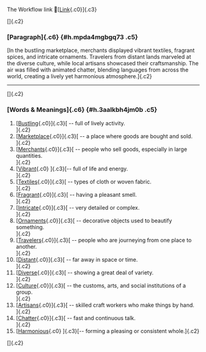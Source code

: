 The Workflow link
👏[[Link](https://www.google.com/url?q=http://www.google.com&sa=D&source=editors&ust=1758353406633912&usg=AOvVaw05FFPfJxvvTToZEi_8QCws){.c0}]{.c3}

[]{.c2}

### [Paragraph]{.c6} {#h.mpda4mgbgq73 .c5}

[In the bustling marketplace, merchants displayed vibrant textiles,
fragrant spices, and intricate ornaments. Travelers from distant lands
marveled at the diverse culture, while local artisans showcased their
craftsmanship. The air was filled with animated chatter, blending
languages from across the world, creating a lively yet harmonious
atmosphere.]{.c2}

------------------------------------------------------------------------

[]{.c2}

### [Words & Meanings]{.c6} {#h.3aalkbh4jm0b .c5}

1.  [[Bustling](https://www.google.com/url?q=http://www.google.com&sa=D&source=editors&ust=1758353406635582&usg=AOvVaw2sRDm0oCsN5kpZ5wEmE-uv){.c0}]{.c3}[ --
    full of lively activity.\
    ]{.c2}
2.  [[Marketplace](https://www.google.com/url?q=http://www.google.com&sa=D&source=editors&ust=1758353406635865&usg=AOvVaw2fY1ZrBtO-NCCKMb4MUB4W){.c0}]{.c3}[ --
    a place where goods are bought and sold.\
    ]{.c2}
3.  [[Merchants](https://www.google.com/url?q=http://www.google.com&sa=D&source=editors&ust=1758353406636109&usg=AOvVaw32dar5ylifEHIXhY4pjb6l){.c0}]{.c3}[ --
    people who sell goods, especially in large quantities.\
    ]{.c2}
4.  [[Vibrant](https://www.google.com/url?q=http://www.google.com&sa=D&source=editors&ust=1758353406636394&usg=AOvVaw0_8aXgUHEOtMeB025yAsLe){.c0}
    ]{.c3}[-- full of life and energy.\
    ]{.c2}
5.  [[Textiles](https://www.google.com/url?q=http://www.google.com&sa=D&source=editors&ust=1758353406636591&usg=AOvVaw21sq11J5KSWx2DlMTV2Kmi){.c0}]{.c3}[ --
    types of cloth or woven fabric.\
    ]{.c2}
6.  [[Fragrant](https://www.google.com/url?q=http://www.google.com&sa=D&source=editors&ust=1758353406636879&usg=AOvVaw3oTila0IkezqydVTBZDCyw){.c0}]{.c3}[ --
    having a pleasant smell.\
    ]{.c2}
7.  [[Intricate](https://www.google.com/url?q=http://www.google.com&sa=D&source=editors&ust=1758353406637123&usg=AOvVaw0nlWMcgkOnKgXijj94dcEz){.c0}]{.c3}[ --
    very detailed or complex.\
    ]{.c2}
8.  [[Ornaments](https://www.google.com/url?q=http://www.google.com&sa=D&source=editors&ust=1758353406637395&usg=AOvVaw2K9LXettSQeKClsGUkYToE){.c0}]{.c3}[ --
    decorative objects used to beautify something.\
    ]{.c2}
9.  [[Travelers](https://www.google.com/url?q=http://www.google.com&sa=D&source=editors&ust=1758353406637662&usg=AOvVaw3aqI-d43xakT7oxqaw154E){.c0}]{.c3}[ --
    people who are journeying from one place to another.\
    ]{.c2}
10. [[Distant](https://www.google.com/url?q=http://www.google.com&sa=D&source=editors&ust=1758353406637941&usg=AOvVaw0uTLCJk4Y5IfRnZ_j5ItRX){.c0}]{.c3}[ --
    far away in space or time.\
    ]{.c2}
11. [[Diverse](https://www.google.com/url?q=http://www.google.com&sa=D&source=editors&ust=1758353406638173&usg=AOvVaw33rAYIYbKPpm9I_AnrcvLk){.c0}]{.c3}[ --
    showing a great deal of variety.\
    ]{.c2}
12. [[Culture](https://www.google.com/url?q=http://www.google.com&sa=D&source=editors&ust=1758353406638411&usg=AOvVaw37WZk7Ak2CEZi2x8u4RiCK){.c0}]{.c3}[ --
    the customs, arts, and social institutions of a group.\
    ]{.c2}
13. [[Artisans](https://www.google.com/url?q=http://www.google.com&sa=D&source=editors&ust=1758353406638770&usg=AOvVaw1Ll0ztijUrAs6O80ufA3Pu){.c0}]{.c3}[ --
    skilled craft workers who make things by hand.\
    ]{.c2}
14. [[Chatter](https://www.google.com/url?q=http://www.google.com&sa=D&source=editors&ust=1758353406639032&usg=AOvVaw1TLgL3UIhAWnIMRY4UFJf3){.c0}]{.c3}[ --
    fast and continuous talk.\
    ]{.c2}
15. [[Harmonious](https://www.google.com/url?q=http://www.google.com&sa=D&source=editors&ust=1758353406639249&usg=AOvVaw3LqWFWFJlReGRHNW_oL5Jk){.c0}
    ]{.c3}[-- forming a pleasing or consistent whole.]{.c2}

[]{.c2}
